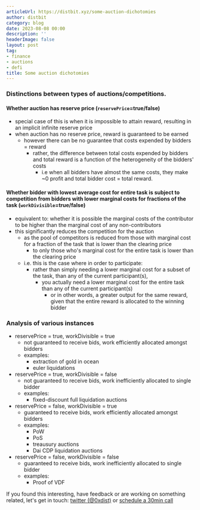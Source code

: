 ```yaml
---
articleUrl: https://distbit.xyz/some-auction-dichotomies
author: distbit
category: blog
date: 2023-08-08 00:00
description: ''
headerImage: false
layout: post
tag:
- finance
- auctions
- defi
title: Some auction dichotomies
---
```


     

### Distinctions between types of auctions/competitions.
#### Whether auction has reserve price (`reservePrice`=true/false)

- special case of this is when it is impossible to attain reward, resulting in an implicit infinite reserve price
- when auction has no reserve price, reward is guaranteed to be earned
	- however there can be no guarantee that costs expended by bidders = reward
		- rather, the difference between total costs expended by bidders and total reward is a function of the heterogeneity of the bidders' costs 
			- i.e when all bidders have almost the same costs, they make ~0 profit and total bidder cost = total reward. 


#### Whether bidder with lowest average cost for entire task is subject to competition from bidders with lower marginal costs for fractions of the task (`workDivisible`=true/false)

- equivalent to: whether it is possible the marginal costs of the contributor to be higher than the marginal cost of any non-contributors
- this significantly reduces the competition for the auction
	- as the pool of competitors is reduced from those with marginal cost for a fraction of the task that is lower than the clearing price
		- to only those who's marginal cost for the entire task is lower than the clearing price 
	- i.e. this is the case where in order to participate:
		- rather than simply needing a lower marginal cost for a subset of the task, than any of the current participant(s),
			- you actually need a lower marginal cost for the entire task than any of the current participant(s)
				- or in other words, a greater output for the same reward, given that the entire reward is allocated to the winning bidder



### Analysis of various instances
- reservePrice = true, workDivisible = true
	- not guaranteed to receive bids, work efficiently allocated amongst bidders
	- examples:
		- extraction of gold in ocean
		- euler liquidations
- reservePrice = true, workDivisible = false
	- not guaranteed to receive bids, work inefficiently allocated to single bidder
	- examples:
		- fixed-discount full liquidation auctions
- reservePrice = false, workDivisible = true
	- guaranteed to receive bids, work efficiently allocated amongst bidders
	- examples:
		- PoW
		- PoS
		- treausury auctions
		- Dai CDP liquidation auctions
- reservePrice = false, workDivisible = false
	- guaranteed to receive bids, work inefficiently allocated to single bidder
	- examples:
		- Proof of VDF





If you found this interesting, have feedback or are working on something related, let's get in touch: [twitter (@0xdist)](https://twitter.com/0xdist) or [schedule a 30min call](https://cal.com/distbit/30min)